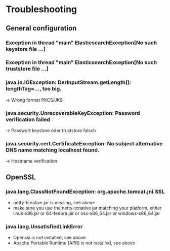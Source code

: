 # Troubleshooting

## General configuration 

### Exception in thread "main" ElasticsearchException[No such keystore file ...]

### Exception in thread "main" ElasticsearchException[No such truststore file ...]

### java.io.IOException: DerInputStream.getLength(): lengthTag=..., too big.
-> Wrong format PKCS/JKS

### java.security.UnrecoverableKeyException: Password verification failed
-> Passwort keystore oder truststore falsch

### java.security.cert.CertificateException: No subject alternative DNS name matching localhost found.

-> Hostname verification


## OpenSSL

### java.lang.ClassNotFoundException: org.apache.tomcat.jni.SSL

* netty-tcnative jar is missing, see above
* make sure you use the netty-tcnative jar matching your platform, either linux-x86.jar or 64-fedora.jar or osx-x86_64.jar or windows-x86_64.jar

### java.lang.UnsatisfiedLinkError

* Openssl is not installed, see above
* Apache Portable Runtime (APR) is not installed, see above
